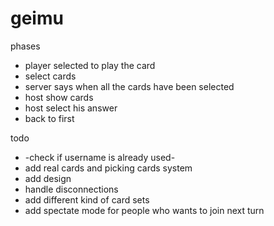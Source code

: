 # geimu

phases

- player selected to play the card
- select cards
- server says when all the cards have been selected
- host show cards
- host select his answer
- back to first

todo
- -check if username is already used-
- add real cards and picking cards system
- add design
- handle disconnections
- add different kind of card sets
- add spectate mode for people who wants to join next turn